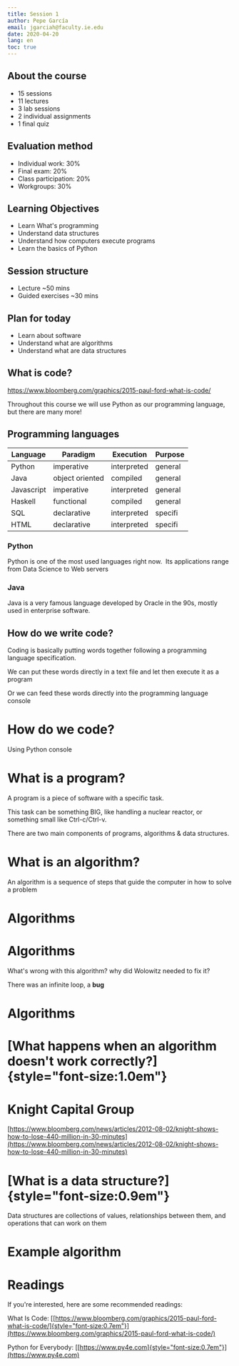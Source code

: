 ```yaml
---
title: Session 1
author: Pepe García
email: jgarciah@faculty.ie.edu
date: 2020-04-20
lang: en
toc: true
---
```


About the course
----------------

- 15 sessions
- 11 lectures
- 3 lab sessions
- 2 individual assignments
- 1 final quiz

Evaluation method
-----------------

- Individual work: 30%
- Final exam: 20%
- Class participation: 20%
- Workgroups: 30%


Learning Objectives
-------------------

- Learn What\'s programming
- Understand data structures
- Understand how computers execute programs
- Learn the basics of Python

Session structure
-----------------

- Lecture \~50 mins
- Guided exercises \~30 mins

Plan for today
--------------

- Learn about software
- Understand what are algorithms
- Understand what are data structures

What is code?
-------------

https://www.bloomberg.com/graphics/2015-paul-ford-what-is-code/

Throughout this course we will use Python as our programming language,
but there are many more!

## Programming languages

| Language   | Paradigm        | Execution   | Purpose |
|------------|-----------------|-------------|---------|
| Python     | imperative      | interpreted | general |
| Java       | object oriented | compiled    | general |
| Javascript | imperative      | interpreted | general |
| Haskell    | functional      | compiled    | general |
| SQL        | declarative     | interpreted | specifi |
| HTML       | declarative     | interpreted | specifi |

### Python

Python is one of the most used languages right now.  Its applications
range from Data Science to Web servers

### Java

Java is a very famous language developed by Oracle in the 90s, mostly
used in enterprise software.

How do we write code?
---------------------

Coding is basically putting words together following a programming
language specification.

We can put these words directly in a text file and let then execute it
as a program

Or we can feed these words directly into the programming language
console


How do we code?
===============

<!-- TODO: open console, create -->
Using Python console

What is a program?
==================

A program is a piece of software with a specific
task.

This task can be something BIG, like handling a nuclear reactor, or
something small like Ctrl-c/Ctrl-v.

There are two main components of programs, algorithms & data
structures.

What is an algorithm?
=====================

An algorithm is a sequence of steps that guide the computer in how to
solve a problem


Algorithms
==========


Algorithms
==========

What\'s wrong with this algorithm? why did Wolowitz needed to fix it?

There was an infinite loop, a **bug**

Algorithms
==========


[What happens when an algorithm doesn\'t work correctly?]{style="font-size:1.0em"}
==================================================================================

Knight Capital Group
====================


[https://www.bloomberg.com/news/articles/2012-08-02/knight-shows-how-to-lose-440-million-in-30-minutes](https://www.bloomberg.com/news/articles/2012-08-02/knight-shows-how-to-lose-440-million-in-30-minutes)

[What is a data structure?]{style="font-size:0.9em"}
====================================================

Data structures are collections of values, relationships between them,
and operations that can work on them


Example algorithm
=================

Readings
========

If you\'re interested, here are some recommended readings:

What Is Code:
[[https://www.bloomberg.com/graphics/2015-paul-ford-what-is-code/]{style="font-size:0.7em"}](https://www.bloomberg.com/graphics/2015-paul-ford-what-is-code/)

Python for Everybody:
[[https://www.py4e.com]{style="font-size:0.7em"}](https://www.py4e.com)
